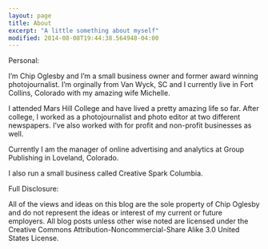 ```yaml
---
layout: page
title: About
excerpt: "A little something about myself"
modified: 2014-08-08T19:44:38.564948-04:00
---
```


Personal:

I’m Chip Oglesby and I’m a small business owner and former award winning photojournalist. I’m orginally from Van Wyck, SC and I currently live in Fort Collins, Colorado with my amazing wife Michelle.

I attended Mars Hill College and have lived a pretty amazing life so far. After college, I worked as a photojournalist and photo editor at two different newspapers. I’ve also worked with for profit and non-profit businesses as well.

Currently I am the manager of online advertising and analytics at Group Publishing in Loveland, Colorado.

I also run a small business called Creative Spark Columbia.

Full Disclosure:

All of the views and ideas on this blog are the sole property of Chip Oglesby and do not represent the ideas or interest of my current or future employers. All blog posts unless other wise noted are licensed under the Creative Commons Attribution-Noncommercial-Share Alike 3.0 United States License.

[^1]: Example: *domain.com/category-name/post-title*
